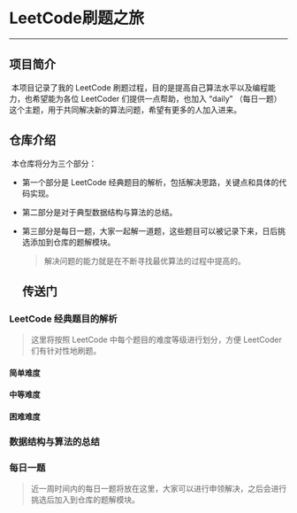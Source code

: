 # LeetCode刷题之旅

***
## 项目简介

​	本项目记录了我的 LeetCode 刷题过程，目的是提高自己算法水平以及编程能力，也希望能为各位 LeetCoder 们提供一点帮助，也加入 “daily” （每日一题）这个主题，用于共同解决新的算法问题，希望有更多的人加入进来。

## 仓库介绍

​	本仓库将分为三个部分：

* 第一个部分是 LeetCode 经典题目的解析，包括解决思路，关键点和具体的代码实现。

* 第二部分是对于典型数据结构与算法的总结。

* 第三部分是每日一题，大家一起解一道题，这些题目可以被记录下来，日后挑选添加到仓库的题解模块。

  > 解决问题的能力就是在不断寻找最优算法的过程中提高的。

	## 传送门

###  LeetCode 经典题目的解析

> 这里将按照 LeetCode 中每个题目的难度等级进行划分，方便 LeetCoder 们有针对性地刷题。

#### 简单难度

#### 中等难度

#### 困难难度

### 数据结构与算法的总结

### 每日一题

> 近一周时间内的每日一题将放在这里，大家可以进行申领解决，之后会进行挑选后加入到仓库的题解模块。







